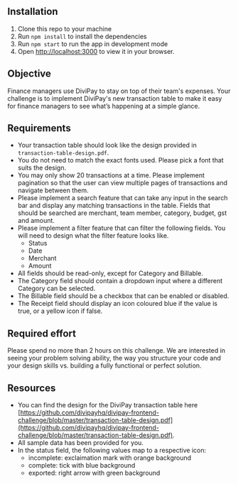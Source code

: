 ## Installation

1) Clone this repo to your machine
2) Run `npm install` to install the dependencies
3) Run `npm start` to run the app in development mode
4) Open [http://localhost:3000](http://localhost:3000) to view it in your browser.

## Objective
Finance managers use DiviPay to stay on top of their team's expenses. Your challenge is to implement DiviPay's new transaction table to make it easy for finance managers to see what’s happening at a simple glance.

## Requirements
- Your transaction table should look like the design provided in `transaction-table-design.pdf`.
- You do not need to match the exact fonts used. Please pick a font that suits the design.
- You may only show 20 transactions at a time. Please implement pagination so that the user can view multiple pages of transactions and navigate between them.
- Please implement a search feature that can take any input in the search bar and display any matching transactions in the table. Fields that should be searched are merchant, team member, category, budget, gst and amount.
- Please implement a filter feature that can filter the following fields. You will need to design what the filter feature looks like.
    - Status
    - Date
    - Merchant
    - Amount
- All fields should be read-only, except for Category and Billable.
- The Category field should contain a dropdown input where a different Category can be selected.
- The Billable field should be a checkbox that can be enabled or disabled.
- The Receipt field should display an icon coloured blue if the value is true, or a yellow icon if false.

## Required effort
Please spend no more than 2 hours on this challenge. We are interested in seeing your problem solving ability, the way you structure your code and your design skills vs. building a fully functional or perfect solution.

## Resources
- You can find the design for the DiviPay transaction table here [https://github.com/divipayhq/divipay-frontend-challenge/blob/master/transaction-table-design.pdf](https://github.com/divipayhq/divipay-frontend-challenge/blob/master/transaction-table-design.pdf).
- All sample data has been provided for you.
- In the status field, the following values map to a respective icon:
    - incomplete: exclaimation mark with orange background
    - complete: tick with blue background
    - exported: right arrow with green background
